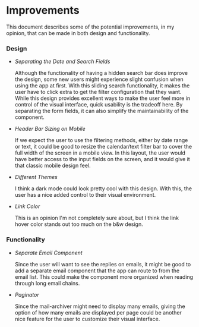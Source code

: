 # Improvements

This document describes some of the potential improvements, in my opinion, that can be made in both design and functionality.

### Design

- *Separating the Date and Search Fields*

    Although the functionality of having a hidden search bar does improve the design, some new users might experience slight confusion when using the app at first. With this sliding search functionality, it makes the user have to click extra to get the filter configuration that they want. While this design provides excellent ways to make the user feel more in control of the visual interface, quick usability is the tradeoff here. By separating the form fields, it can also simplify the maintainability of the component.

- *Header Bar Sizing on Mobile*

    If we expect the user to use the filtering methods, either by date range or text, it could be good to resize the calendar/text filter bar to cover the full width of the screen in a mobile view. In this layout, the user would have better access to the input fields on the screen, and it would give it that classic mobile design feel.

- *Different Themes*

    I think a dark mode could look pretty cool with this design. With this, the user has a nice added control to their visual environment.

- *Link Color*

    This is an opinion I'm not completely sure about, but I think the link hover color stands out too much on the b&w design. 

### Functionality

- *Separate Email Component*

    Since the user will want to see the replies on emails, it might be good to add a separate email component that the app can route to from the email list. This could make the component more organized when reading through long email chains. 

- *Paginator*

    Since the mail-archiver might need to display many emails, giving the option of how many emails are displayed per page could be another nice feature for the user to customize their visual interface.

